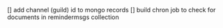 [] add channel (guild) id to mongo records
[] build chron job to check for documents in remindermsgs collection
